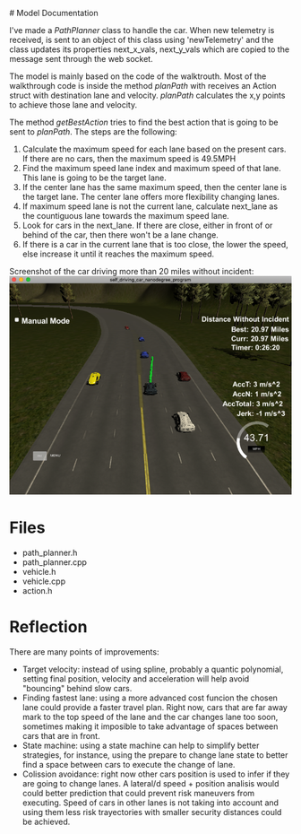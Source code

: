 # Model Documentation

I've made a *PathPlanner* class to handle the car.
When new telemetry is received, is sent to an object of this class using 'newTelemetry' and the class updates its properties next_x_vals, next_y_vals which are copied to the message sent through the web socket.

The model is mainly based on the code of the walktrouth. Most of the walkthrough code is inside the method *planPath* with receives an Action struct with destination lane and velocity. *planPath* calculates the x,y points to achieve those lane and velocity.

The method *getBestAction* tries to find the best action that is going to be sent to *planPath*. The steps are the following:

1. Calculate the maximum speed for each lane based on the present cars. If there are no cars, then the maximum speed is 49.5MPH
2. Find the maximum speed lane index and maximum speed of that lane. This lane is going to be the target lane.
3. If the center lane has the same maximum speed, then the center lane is the target lane. The center lane offers more flexibility changing lanes.
4. If maximum speed lane is not the current lane, calculate next_lane as the countiguous lane towards the maximum speed lane.
5. Look for cars in the next_lane. If there are close, either in front of or behind of the car, then there won't be a lane change.
6. If there is a car in the current lane that is too close, the lower the speed, else increase it until it reaches the maximum speed.

Screenshot of the car driving more than 20 miles without incident:
![Driving](screenshot.png)

# Files

* path_planner.h
* path_planner.cpp
* vehicle.h
* vehicle.cpp
* action.h


# Reflection

There are many points of improvements:
* Target velocity: instead of using spline, probably a quantic polynomial, setting  final position, velocity and acceleration will help avoid "bouncing" behind slow cars.
* Finding fastest lane: using a more advanced cost funcion the chosen lane could provide a faster travel plan. Right now, cars that are far away mark to the top speed of the lane and the car changes lane too soon, sometimes making it imposible to take advantage of spaces between cars that are in front.
* State machine: using a state machine can help to simplify better strategies, for instance, using the prepare to change lane state to better find a space between cars to execute the change of lane.
* Colission avoidance: right now other cars position is used to infer if they are going to change lanes. A lateral/d speed + position analisis would could better prediction that could prevent risk maneuvers from executing. Speed of cars in other lanes is not taking into account and using them less risk trayectories with smaller security distances could be achieved.